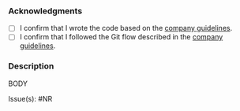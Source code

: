 ### Acknowledgments

- [ ] I confirm that I wrote the code based on the [company guidelines](https://github.com/0x4447/0x4447-Foundation/tree/master/programmer#coding-principles).
- [ ] I confirm that I followed the Git flow described in the [company guidelines](https://github.com/0x4447/0x4447-Foundation/tree/master/programmer#how-to-work-with-github).

### Description

BODY

Issue(s): #NR